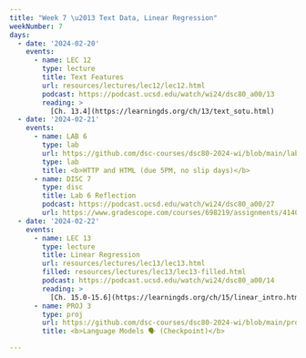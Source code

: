 ```yaml
---
title: "Week 7 \u2013 Text Data, Linear Regression"
weekNumber: 7
days:
  - date: '2024-02-20'
    events:
      - name: LEC 12
        type: lecture
        title: Text Features
        url: resources/lectures/lec12/lec12.html
        podcast: https://podcast.ucsd.edu/watch/wi24/dsc80_a00/13
        reading: >
          [Ch. 13.4](https://learningds.org/ch/13/text_sotu.html)
  - date: '2024-02-21'
    events:
      - name: LAB 6
        type: lab
        url: https://github.com/dsc-courses/dsc80-2024-wi/blob/main/labs/lab06/lab.ipynb
        type: lab
        title: <b>HTTP and HTML (due 5PM, no slip days)</b>
      - name: DISC 7
        type: disc
        title: Lab 6 Reflection
        podcast: https://podcast.ucsd.edu/watch/wi24/dsc80_a00/27
        url: https://www.gradescope.com/courses/698219/assignments/4140223
  - date: '2024-02-22'
    events:
      - name: LEC 13
        type: lecture
        title: Linear Regression
        url: resources/lectures/lec13/lec13.html
        filled: resources/lectures/lec13/lec13-filled.html
        podcast: https://podcast.ucsd.edu/watch/wi24/dsc80_a00/14
        reading: >
          [Ch. 15.0-15.6](https://learningds.org/ch/15/linear_intro.html)
      - name: PROJ 3
        type: proj
        url: https://github.com/dsc-courses/dsc80-2024-wi/blob/main/projects/proj03/project.ipynb
        title: <b>Language Models 🗣️ (Checkpoint)</b>

---
```

